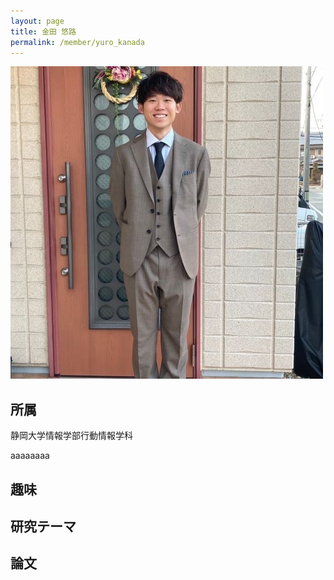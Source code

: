 ```yaml
---
layout: page
title: 金田 悠路
permalink: /member/yuro_kanada
---
```

![写真](/assets/img/members/yuro_kanada.jpg "金田")

## 所属
静岡大学情報学部行動情報学科

aaaaaaaa

## 趣味

## 研究テーマ

## 論文